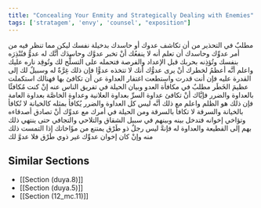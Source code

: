 ```yaml
---
title: "Concealing Your Enmity and Strategically Dealing with Enemies"
tags: ['stratagem', 'envy', 'counsel', "exposition"]
---
```


 مطلبٌ في التحذير من أن تكاشف عدوك أو حاسدك بدخيلة نفسك ليكن مما تنظر فيه من أمر عدوِّك وحاسدك أن تعلم أنه لا ينفعُك أنْ تخبر عدوَّك وحاسدَك أنَّك له عدوٌّ فتُنْذِرَه بنفسك وتُؤذِنه بحربك قبل الإعداد والفرصة فتحمله على التسلُّح لك وتُوقِد ناره عليك  واعلم أنَّه أعظمُ لخطرك أنْ يرى عدوُّك أنك لا تتخذه عدوًّا فإن ذلك غِرَّةٌ له وسبيلٌ لك إلى القدرة عليه فإن أنت قدرت واستطعت اغتفار العداوة عن أن تكافئ بها فهنالك استكملت عظيمَ الخَطَر
مطلبٌ في مكافأة العدو وبيان الحيلة في تفريق الناس عنه إنْ كنت مُكافئًا بالعداوة والضرر فإيَّاك أنْ تكافئ عداوة السرِّ بعداوة العلانية وعداوة الخاصَّة بعداوة العامة فإن ذلك هو الظلم  واعلم مع ذلك أنَّه ليس كل العداوة والضرر يُكافأ بمثله كالخيانة لا تُكافأ بالخيانة والسرقة لا تكافأ بالسرقة  ومن الحيلة في أمرك مع عدوِّك أنْ تصادق أصدقاءه وتؤاخي إخوانه فتدخل بينه وبينهم في سبيل الشقاق والتلاحي والتجافي حتى ينتهي ذلك بهم إلى القطيعة والعداوة له فإنهَّ ليس رجلٌ ذو طَرْق يمتنع من مؤَاخاتك إذا التمست ذلك منه وإنْ كان إخوان عدوِّك غير ذوي طَرْق فلا عدوَّ لك

## Similar Sections
- [[Section (duya.8)]]
 - [[Section (duya.5)]]
 - [[Section (12_mc.11)]]
